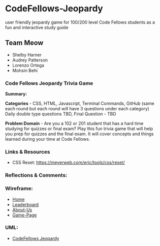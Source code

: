 # CodeFellows-Jeopardy

user friendly jeopardy game for 100/200 level Code Fellows students as a fun and interactive study guide

## Team Meow

  - Shelby Harner
  - Audrey Patterson
  - Lorenzo Ortega
  - Mohsin Behi

### Code Fellows Jeopardy Trivia Game

**Summary:**

**Categories** - CSS, HTML, Javascript, Terminal Commands, GitHub (same each round but each round will have 3 questions under each category) Daily double type questions TBD, Final Question - TBD

**Problem Domain** - Are you a 102 or 201 student that has a hard time studying for quizzes or final exam? Play this fun trivia game that will help you prep for quizzes and the final exam. It will cover  concepts and things learned during your time at Code Fellows.

### Links & Resources
  - CSS Reset: https://meyerweb.com/eric/tools/css/reset/

### Reflections & Comments:

### Wireframe:

- [Home](assets/CodeFellows-Jeopardy-Wireframe-Home.png)
- [Leaderboard](assets/CodeFellows-Jeopardy-Wireframe-Leaderboard.png)
- [About-Us](assets/CodeFellows-Jeopardy-Wireframe-About-Us.png)
- [Game-Page](assets/CodeFellows-Jeopardy-Wireframe-Game-Page.png)

### UML:

- [CodeFellows Jeopardy](assets/CodeFellows-UML.png)